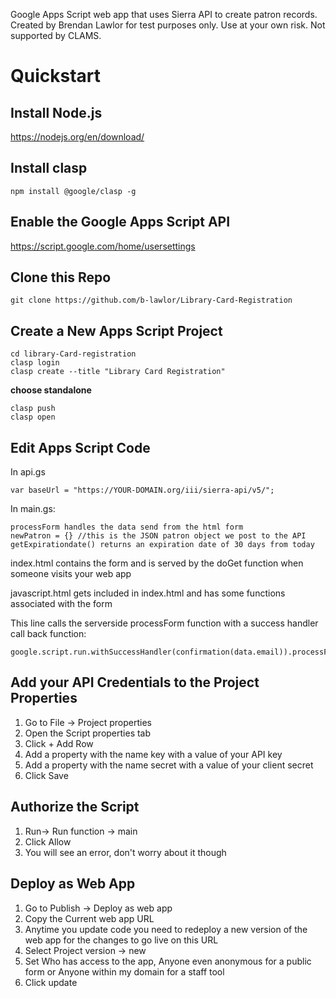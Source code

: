 Google Apps Script web app that uses Sierra API to create patron records. Created by Brendan Lawlor for test purposes only. Use at your own risk. Not supported by CLAMS.

# Quickstart

## Install Node.js
https://nodejs.org/en/download/

## Install clasp
```
npm install @google/clasp -g
```

## Enable the Google Apps Script API
https://script.google.com/home/usersettings

## Clone this Repo
```
git clone https://github.com/b-lawlor/Library-Card-Registration
```

## Create a New Apps Script Project
```
cd library-Card-registration
clasp login
clasp create --title "Library Card Registration"
```
**choose standalone**
```
clasp push
clasp open
```

## Edit Apps Script Code

In api.gs
```
var baseUrl = "https://YOUR-DOMAIN.org/iii/sierra-api/v5/";
```

In main.gs:
```
processForm handles the data send from the html form
newPatron = {} //this is the JSON patron object we post to the API
getExpirationdate() returns an expiration date of 30 days from today
```

index.html contains the form and is served by the doGet function when someone visits your web app

javascript.html gets included in index.html and has some functions associated with the form

This line calls the serverside processForm function with a success handler call back function:
```
google.script.run.withSuccessHandler(confirmation(data.email)).processForm(data);
```

## Add your API Credentials to the Project Properties

1. Go to File -> Project properties
2. Open the Script properties tab
3. Click + Add Row
4. Add a property with the name key with a value of your API key
5. Add a property with the name secret with a value of your client secret
6. Click Save

## Authorize the Script

1. Run-> Run function -> main
2. Click Allow
3. You will see an error, don't worry about it though

## Deploy as Web App

1. Go to Publish -> Deploy as web app
2. Copy the Current web app URL
3. Anytime you update code you need to redeploy a new version of the web app for the changes to go live on this URL
4. Select Project version -> new
5. Set Who has access to the app, Anyone even anonymous for a public form or Anyone within my domain for a staff tool
5. Click update
